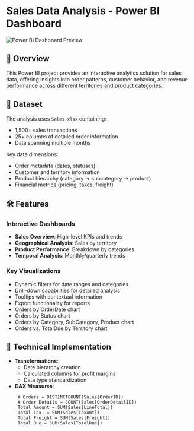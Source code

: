 # Sales Data Analysis - Power BI Dashboard

![Power BI Dashboard Preview](<img width="1920" height="1020" alt="image" src="https://github.com/user-attachments/assets/1b9b454b-7cc1-4f47-89fb-96229497ac94" />
)

## 📌 Overview
This Power BI project provides an interactive analytics solution for sales data, offering insights into order patterns, customer behavior, and revenue performance across different territories and product categories.

## 📂 Dataset
The analysis uses `Sales.xlsx` containing:
- 1,500+ sales transactions
- 25+ columns of detailed order information
- Data spanning multiple months

Key data dimensions:
- Order metadata (dates, statuses)
- Customer and territory information
- Product hierarchy (category → subcategory → product)
- Financial metrics (pricing, taxes, freight)

## 🛠️ Features

### Interactive Dashboards
- **Sales Overview**: High-level KPIs and trends
- **Geographical Analysis**: Sales by territory
- **Product Performance**: Breakdown by categories
- **Temporal Analysis**: Monthly/quarterly trends

### Key Visualizations
- Dynamic filters for date ranges and categories
- Drill-down capabilities for detailed analysis
- Tooltips with contextual information
- Export functionality for reports
- Orders by OrderDate chart
- Orders by Status chart
- Orders by Category, SubCategory, Product chart
- Orders vs. TotalDue by Territory chart

## 🔧 Technical Implementation
- **Transformations**:
  - Date hierarchy creation
  - Calculated columns for profit margins
  - Data type standardization
- **DAX Measures**:
  ```dax
   # Orders = DISTINCTCOUNT(Sales[OrderID])
   # Order Details = COUNT(Sales[OrderDetailID])
   Total Amount = SUM(Sales[LineTotal])
   Total Tax  = SUM(Sales[TaxAmt])
   Total Freight = SUM(Sales[Freight])
   Total Due = SUM(Sales[TotalDue])
